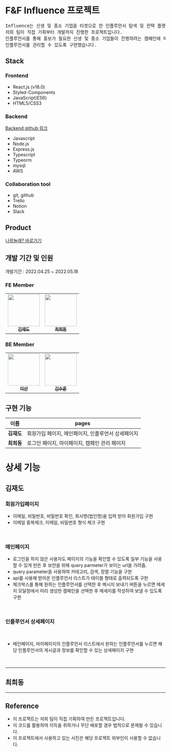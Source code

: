 # F&F Influence 프로젝트


</p>

<pre>
Influence는 신생 및 중소 기업을 타겟으로 한 인플루언서 탐색 및 컨택 플랫폼으로 
저희 팀이 직접 기획부터 개발까지 진행한 프로젝트입니다.
인플루언서를 통해 홍보가 필요한 신생 및 중소 기업들이 진행하려는 캠페인에 따라 
인플루언서를 관리할 수 있도록 구현했습니다.
</pre>

## Stack

### Frontend

- React.js (v18.0)
- Styled-Components
- JavaScript(ES6)
- HTML5/CSS3

### Backend

[Backend github 링크 ](https://github.com/suhun96/FNF-influencer)

- Javascript
- Node.js
- Express.js
- Typescript
- Typeorm
- mysql
- AWS

### Collaboration tool

- git, github
- Trello
- Notion
- Slack

## Product

[나랑놀래? 바로가기](http://jaedoinfluence.s3-website.ap-northeast-2.amazonaws.com/)


## 개발 기간 및 인원

개발기간 : 2022.04.25 ~ 2022.05.18

### FE Member

<table>
  <tr>
    <td align="center">
      <a href="https://github.com/kjd3495"
        ><img
          src="https://avatars.githubusercontent.com/kjd3495"
          width="100px;"
          alt=""
        /><br /><sub><b>김재도</b></sub></a
      ><br />
    </td>
    <td align="center">
      <a href="https://github.com/chkevi"
        ><img
          src="https://avatars.githubusercontent.com/u/18214674?v=4"
          width="100px;"
          alt=""
        /><br /><sub><b>최희동</b></sub></a
      ><br />
    </td>
  </tr>
</table>

### BE Member

<table>
  <tr>
    <td align="center">
      <a href="https://github.com/leesan195159"
        ><img
          src="https://avatars.githubusercontent.com/leesan195159"
          width="100px;"
          alt=""
        /><br /><sub><b>이산</b></sub></a
      ><br />
    </td>
    <td align="center">
      <a href="https://github.com/suhun96"
        ><img
          src="https://avatars.githubusercontent.com/u/97911154?v=4"
          width="100px;"
          alt=""
        /><br /><sub><b>김수훈</b></sub></a
      ><br />
    </td>
  </tr>
</table>

## 구현 기능

| 이름       | pages                                                 |
| ---------- | ----------------------------------------------------- |
| **김재도** | 회원가입 페이지, 메인페이지, 인플루언서 상세페이지|
| **최희동** | 로그인 페이지, 마이페이지, 캠페인 관리 페이지      |


# 상세 기능

<h2> 김재도 </h2>
<h3>회원가입페이지</h3>

- 이메일, 비밀번호, 비밀번호 확인, 회사명(법인명)을 입력 받아 회원가입 구현
- 이메일 중복체크, 이메일, 비밀번호 형식 체크 구현

<br/>
<h3>메인페이지</h3>

- 로그인을 하지 않은 사용자도 페이지의 기능을 확인할 수 있도록 일부 기능을 사용할 수 있게 만든 후 보안을 위해 query parmeter가 보이는 url을 가려줌.
- query parameter을 사용하여 카테고리, 검색, 정렬 기능을 구현
- api를 사용해 받아온 인플루언서 리스트가 테이블 형태로 출력되도록 구현
- 체크박스를 통해 원하는 인플루언서를 선택한 후 메시지 보내기 버튼을 누르면 메세지 모달창에서 미리 생성한 캠페인을 선택한 후 메세지를 작성하여 보낼 수 있도록 구현

<br/>

<h3>인플루언서 상세페이지</h3>
<br/>

- 메인페이지, 마이페이지의 인플루언서 리스트에서 원하는 인플루언서를 누르면 해당 인플루언서의 게시글과 정보를 확인할 수 있는 상세페이지 구현

<br/>

---

<h2> 최희동 </h2>

---



## Reference

- 이 프로젝트는 저희 팀이 직접 기획하여 만든 프로젝트입니다.
- 이 코드를 활용하여 이득을 취하거나 무단 배포할 경우 법적으로 문제될 수 있습니다.
- 이 프로젝트에서 사용하고 있는 사진은 해당 프로젝트 외부인이 사용할 수 없습니다.

